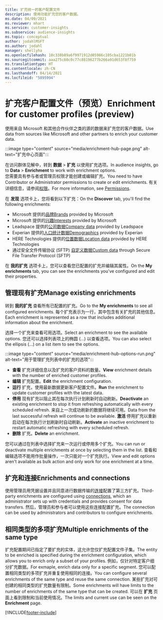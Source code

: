 ```yaml
---
title: 扩充统一的客户配置文件
description: 使用功能扩充您的客户数据。
ms.date: 04/09/2021
ms.reviewer: mhart
ms.service: customer-insights
ms.subservice: audience-insights
ms.topic: conceptual
author: jodahlMSFT
ms.author: jodahl
manager: shellyha
ms.openlocfilehash: 10c338b89a6f9971912d05986c105cba1221b01b
ms.sourcegitcommit: aaa275c60c0c77c88196277b266a91d653f8f759
ms.translationtype: HT
ms.contentlocale: zh-CN
ms.lasthandoff: 04/14/2021
ms.locfileid: "5895994"
---
```

# <a name="enrichment-for-customer-profiles-preview"></a><span data-ttu-id="91cd8-103">扩充客户配置文件（预览）</span><span class="sxs-lookup"><span data-stu-id="91cd8-103">Enrichment for customer profiles (preview)</span></span>

<span data-ttu-id="91cd8-104">使用来自 Microsoft 和其他合作伙伴之类的源的数据来扩充您的客户数据。</span><span class="sxs-lookup"><span data-stu-id="91cd8-104">Use data from sources like Microsoft and other partners to enrich your customer data.</span></span>

:::image type="content" source="media/enrichment-hub-page.png" alt-text="扩充中心页面":::

<span data-ttu-id="91cd8-106">在访问群体见解中，转到 **数据** > **扩充** 以使用扩充选项。</span><span class="sxs-lookup"><span data-stu-id="91cd8-106">In audience insights, go to **Data** > **Enrichment** to work with enrichment options.</span></span>    
<span data-ttu-id="91cd8-107">您需要具有参与者或管理员权限才能创建或编辑扩充。</span><span class="sxs-lookup"><span data-stu-id="91cd8-107">You need to have Contributor or Administrator permissions to create or edit enrichments.</span></span> <span data-ttu-id="91cd8-108">有关详细信息，请参阅[权限](permissions.md)。</span><span class="sxs-lookup"><span data-stu-id="91cd8-108">For more information, see [Permissions](permissions.md).</span></span>

<span data-ttu-id="91cd8-109">在 **发现** 选项卡上，您将看到以下扩充：</span><span class="sxs-lookup"><span data-stu-id="91cd8-109">On the **Discover** tab, you'll find the following enrichments:</span></span>

- <span data-ttu-id="91cd8-110">Microsoft 提供的[品牌](enrichment-microsoft.md)</span><span class="sxs-lookup"><span data-stu-id="91cd8-110">[Brands](enrichment-microsoft.md) provided by Microsoft</span></span>
- <span data-ttu-id="91cd8-111">Microsoft 提供的[兴趣](enrichment-microsoft.md)</span><span class="sxs-lookup"><span data-stu-id="91cd8-111">[Interests](enrichment-microsoft.md) provided by Microsoft</span></span>
- <span data-ttu-id="91cd8-112">Leadspace 提供的[公司数据](enrichment-leadspace.md)</span><span class="sxs-lookup"><span data-stu-id="91cd8-112">[Company data](enrichment-leadspace.md) provided by Leadspace</span></span>
- <span data-ttu-id="91cd8-113">Experian 提供的[人口统计数据](enrichment-experian.md)</span><span class="sxs-lookup"><span data-stu-id="91cd8-113">[Demographics](enrichment-experian.md) provided by Experian</span></span>
- <span data-ttu-id="91cd8-114">HERE Technologies 提供的[位置数据](enrichment-here.md)</span><span class="sxs-lookup"><span data-stu-id="91cd8-114">[Location data](enrichment-here.md) provided by HERE Technologies</span></span>
- <span data-ttu-id="91cd8-115">通过安全文件传输协议 (SFTP) [自定义数据](enrichment-SFTP-custom-import.md)</span><span class="sxs-lookup"><span data-stu-id="91cd8-115">[Custom data](enrichment-SFTP-custom-import.md) through Secure File Transfer Protocol (SFTP)</span></span>

<span data-ttu-id="91cd8-116">在 **我的扩充** 选项卡上，您可以查看您已配置的扩充并编辑其属性。</span><span class="sxs-lookup"><span data-stu-id="91cd8-116">On the **My enrichments** tab, you can see the enrichments you've configured and edit their properties.</span></span>

## <a name="manage-existing-enrichments"></a><span data-ttu-id="91cd8-117">管理现有扩充</span><span class="sxs-lookup"><span data-stu-id="91cd8-117">Manage existing enrichments</span></span>

<span data-ttu-id="91cd8-118">转到 **我的扩充** 查看所有已配置的扩充。</span><span class="sxs-lookup"><span data-stu-id="91cd8-118">Go to the **My enrichments** to see all configured enrichments.</span></span> <span data-ttu-id="91cd8-119">每个扩充表示为一行，其中包含有关扩充的其他信息。</span><span class="sxs-lookup"><span data-stu-id="91cd8-119">Each enrichment is represented as a row that includes additional information about the enrichment.</span></span>

<span data-ttu-id="91cd8-120">选择一个扩充来查看可用选项。</span><span class="sxs-lookup"><span data-stu-id="91cd8-120">Select an enrichment to see the available options.</span></span> <span data-ttu-id="91cd8-121">您还可以选择列表项上的椭圆 (...) 以查看选项。</span><span class="sxs-lookup"><span data-stu-id="91cd8-121">You can also select the ellipsis (...) on a list item to see the options.</span></span>

:::image type="content" source="media/enrichment-hub-options-run.png" alt-text="用于管理扩充列表中的扩充的选项":::

- <span data-ttu-id="91cd8-123">**查看** 扩充详细信息以及扩充的客户资料的数量。</span><span class="sxs-lookup"><span data-stu-id="91cd8-123">**View** enrichment details with the number of enriched customer profiles.</span></span>
- <span data-ttu-id="91cd8-124">**编辑** 扩充配置。</span><span class="sxs-lookup"><span data-stu-id="91cd8-124">**Edit** the enrichment configuration.</span></span>
- <span data-ttu-id="91cd8-125">**运行** 扩充，使用最新数据更新客户配置文件。</span><span class="sxs-lookup"><span data-stu-id="91cd8-125">**Run** the enrichment to update customer profiles with the latest data.</span></span>
- <span data-ttu-id="91cd8-126">**停用** 现有扩充以阻止其在每次执行计划刷新时自动刷新。</span><span class="sxs-lookup"><span data-stu-id="91cd8-126">**Deactivate** an existing enrichment to stop it from refreshing automatically with every scheduled refresh.</span></span> <span data-ttu-id="91cd8-127">来自上一次成功刷新的数据将继续可用。</span><span class="sxs-lookup"><span data-stu-id="91cd8-127">Data from the last successful refresh will continue to be available.</span></span> <span data-ttu-id="91cd8-128">**激活** 停用扩充以重新启动在每次执行计划刷新时自动刷新。</span><span class="sxs-lookup"><span data-stu-id="91cd8-128">**Activate** an inactive enrichment to restart automatic refreshing with every scheduled refresh.</span></span>
- <span data-ttu-id="91cd8-129">**删除** 扩充。</span><span class="sxs-lookup"><span data-stu-id="91cd8-129">**Delete** an enrichment.</span></span>

<span data-ttu-id="91cd8-130">您可以通过在列表中选择扩充来一次运行或停用多个扩充。</span><span class="sxs-lookup"><span data-stu-id="91cd8-130">You can run or deactivate multiple enrichments at once by selecting them in the list.</span></span> <span data-ttu-id="91cd8-131">查看和编辑选项不能用作批量操作，一次只能对一个扩充执行。</span><span class="sxs-lookup"><span data-stu-id="91cd8-131">View and edit options aren't available as bulk action and only work for one enrichment at a time.</span></span>

## <a name="enrichments-and-connections"></a><span data-ttu-id="91cd8-132">扩充和连接</span><span class="sxs-lookup"><span data-stu-id="91cd8-132">Enrichments and connections</span></span>

<span data-ttu-id="91cd8-133">使用管理员用凭据设置并且同意进行数据传输的[连接](connections.md)配置了第三方扩充。</span><span class="sxs-lookup"><span data-stu-id="91cd8-133">Third-party enrichments are configured using [connections](connections.md), which an administrator sets up with credentials and provides consent for data transfers.</span></span> <span data-ttu-id="91cd8-134">然后，管理员和参与者可以使用这些连接配置扩充。</span><span class="sxs-lookup"><span data-stu-id="91cd8-134">The connection can be used by administrators and contributors to configure enrichments.</span></span>  

## <a name="multiple-enrichments-of-the-same-type"></a><span data-ttu-id="91cd8-135">相同类型的多项扩充</span><span class="sxs-lookup"><span data-stu-id="91cd8-135">Multiple enrichments of the same type</span></span>

<span data-ttu-id="91cd8-136">扩充配置期间已指定了要扩充的实体，这允许您仅扩充配置文件子集。</span><span class="sxs-lookup"><span data-stu-id="91cd8-136">The entity to be enriched is specified during the enrichment configuration, which allows you to enrich only a subset of your profiles.</span></span> <span data-ttu-id="91cd8-137">例如，仅针对特定客户细分扩充数据。</span><span class="sxs-lookup"><span data-stu-id="91cd8-137">For exmaple, enrich data only for a specific segment.</span></span> <span data-ttu-id="91cd8-138">您可以配置相同类型的多项扩充并重复使用相同的连接。</span><span class="sxs-lookup"><span data-stu-id="91cd8-138">You can configure several enrichments of the same type and reuse the same connection.</span></span> <span data-ttu-id="91cd8-139">某些扩充对可创建的相同类型的扩充数量有限制。</span><span class="sxs-lookup"><span data-stu-id="91cd8-139">Some enrichments will have limits to the number of enrichments of the same type that can be created.</span></span> <span data-ttu-id="91cd8-140">可以在 **扩充** 页面上看到限制和当前使用情况。</span><span class="sxs-lookup"><span data-stu-id="91cd8-140">The limits and current use can be seen on the **Enrichment** page.</span></span>

[!INCLUDE[footer-include](../includes/footer-banner.md)]
